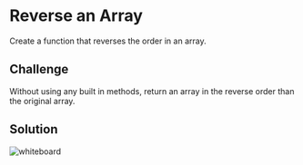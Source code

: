 # Reverse an Array
Create a function that reverses the order in an array.

## Challenge
Without using any built in methods, return an array in the reverse order than the original array.

## Solution
![whiteboard](philk-reverse-array.JPG)